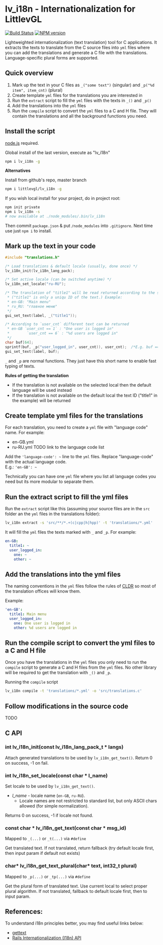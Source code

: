 lv_i18n - Internationalization for LittlevGL
============================================

[![Build Status](https://img.shields.io/travis/littlevgl/lv_i18n/master.svg?style=flat)](https://travis-ci.org/littlevgl/lv_i18n)
[![NPM version](https://img.shields.io/npm/v/lv_i18n.svg?style=flat)](https://www.npmjs.org/package/lv_i18n)

Lightweighted internationalization (text translation) tool for C applications. It extracts the texts to translate from the C source files into `yml` files where you can add the translations and generate a C file with the translations. Language-specific plural forms are supported.  

## Quick overview
1. Mark up the text in your C files as `_("some text")` (singular) and `_p("%d item", item_cnt)` (plural)
2. Create template `yml` files for the translations you are interested in
3. Run the `extract` script to fill the `yml` files with the texts in `_()` and `_p()`
4. Add the translations into the `yml` files
5. Run the `compile` script to convert the `yml` files to a C and H file. They will contain the translations and all the background functions you need.

## Install the script

[node.js](https://nodejs.org/en/download/) required.

Global install of the last version, execute as "lv_i18n"
```sh
npm i lv_i18n -g
```

**Alternatives**

Install from github's repo, master branch
```sh
npm i littlevgl/lv_i18n -g
```

If you wish local install for your project, do in project root:

```sh
npm init private
npm i lv_i18n -s
# now available at ./node_modules/.bin/lv_i18n
```

Then commit `package.json` & put `/node_modules` into `.gitignore`. Next time
use just `npm i` to install.



## Mark up the text in your code
```c
#include "translations.h"

/* Load translations & default locale (usually, done once) */
lv_i18n_init(lv_i18n_lang_pack);

/* Set active locale (can be switched anytime) */
lv_i18n_set_locale("ru-RU");

/* The translation of "title1" will be read returned according to the selected local.
 * ("title1" is only a uniqu ID of the text.) Example:
 * en-GB: "Main menu"
 * ru_RU: "главное меню"
 */
gui_set_text(label, _("title1"));

/* According to `user_cnt` different text can be returned
 * en-GB `user_cnt == 1` : "One user is logged in"
 *        `user_cnt == 6` : "%d users are logged in"  
 */
char buf[64];
sprintf(buf, _p("user_logged_in", user_cnt)), user_cnt);  /*E.g. buf == "7 users are logged in"*/
gui_set_text(label, buf);
```

`_` and `_p` are normal functions. They just have this short name to enable fast typing of texts.

**Rules of getting the translation**
- If the translation is not available on the selected local then the default language will be used instead
- If the translation is not available on the default local the text ID ("title1" in the example) will be returned

## Create template yml files for the translations
For each translation, you need to create a `yml` file with "language code" name. For example:
- en-GB.yml
- ru-RU.yml
TODO link to the language code list

Add the `'language-code': ~` line to the `yml` files. Replace "language-code" with the actual language code.   
E.g.: `'en-GB': ~`

Technically you can have one `yml` file where you list all language codes you need but its more modular to separate them. 

## Run the extract script to fill the yml files
Run the `extract` script like this (assuming your source files are in the `src` folder an the `yml` files in the translations folder): 
```sh
lv_i18n extract -s 'src/**/*.+(c|cpp|h|hpp)' -t 'translations/*.yml'
```

It will fill the `yml` files the texts marked with `_` and  `_p`.
For example:
```yml
en-GB:
  title1: ~
  user_logged_in:
    one: ~
    other: ~
```

## Add the translations into the yml files

The naming conventions in the `yml` files follow the rules of [CLDR](http://cldr.unicode.org/translation/language-names) so most of the translation offices will know them.

Example:
```yml
'en-GB':
  title1: Main menu
  user_logged_in:
    one: One user is logged in
    other: %d users are logged in
```
## Run the compile script to convert the yml files to a C and H file

Once you have the translations in the `yml` files you only need to run the `compile` script to generate a C and H files from the `yml` files. No other library will be required to get the translation with `_()` and `_p`.

Running the `compile` script
```sh
lv_i18n compile -t 'translations/*.yml' -o 'src/translations.c'
```

## Follow modifications in the source code
TODO

## C API

### int lv_i18n_init(const lv_i18n_lang_pack_t * langs)

Attach generated translations to be used by `lv_i18n_get_text()`. Return 0
on success, -1 on fail.


### int lv_i18n_set_locale(const char * l_name)

Set locale to be used by `lv_i18n_get_text()`.

- _l_name_ - locale name (`en-GB`, `ru-RU`).
  - Locale names are not restricted to standard list, but only ASCII chars
    allowed (for simple normalization).

Returns 0 on success, -1 if locale not found.


### const char * lv_i18n_get_text(const char * msg_id)

Mapped to `_(...)` or `_t(...)` via `#define`

Get translated text. If not translated, return fallback (try default locale
first, then input param if default not exists)


### char* lv_i18n_get_text_plural(char* text, int32_t plural)

Mapped to `_p(...)` or `_tp(...)` via `#define`

Get the plural form of translated text. Use current local to select proper plural
algorithm. If not translated, fallback to default locale first, then to input
param.

## References:

To understand i18n principles better, you may find useful links below:

- [gettext](https://www.gnu.org/software/gettext/)
- [Rails Internationalization (I18n) API](https://guides.rubyonrails.org/i18n.html)
